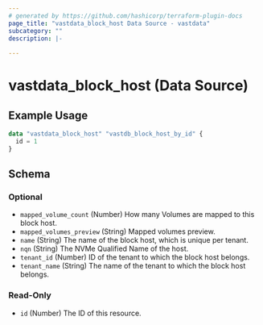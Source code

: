 ```yaml
---
# generated by https://github.com/hashicorp/terraform-plugin-docs
page_title: "vastdata_block_host Data Source - vastdata"
subcategory: ""
description: |-
  
---
```


# vastdata_block_host (Data Source)



## Example Usage

```terraform
data "vastdata_block_host" "vastdb_block_host_by_id" {
  id = 1
}
```

<!-- schema generated by tfplugindocs -->
## Schema

### Optional

- `mapped_volume_count` (Number) How many Volumes are mapped to this block host.
- `mapped_volumes_preview` (String) Mapped volumes preview.
- `name` (String) The name of the block host, which is unique per tenant.
- `nqn` (String) The NVMe Qualified Name of the host.
- `tenant_id` (Number) ID of the tenant to which the block host belongs.
- `tenant_name` (String) The name of the tenant to which the block host belongs.

### Read-Only

- `id` (Number) The ID of this resource.
